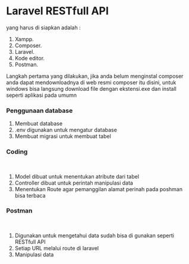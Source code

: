 <h1>Laravel RESTfull API </h1>
yang harus di siapkan adalah : <ol>
<li> Xampp.</li>
<li> Composer.</li>
<li> Laravel.</li>
<li> Kode editor.</li>
<li> Postman.</li>
</ol>


<p>Langkah pertama yang dilakukan, jika anda belum menginstal composer anda dapat mendownloadnya di web
resmi composer itu disini, untuk windows bisa langsung download file dengan
ekstensi.exe dan install seperti aplikasi pada umumn</p>

<h3>Penggunaan database</h3><ol>
<li> Membuat database</li>
<li> .env digunakan untuk mengatur database</li>
<li> Membuat migrasi untuk membuat tabel</li>
</ol>
<h3>Coding</h3><br><ol>
<li> Model dibuat untuk menentukan atribute dari tabel</li>
<li> Controller dibuat untuk perintah manipulasi data</li>
<li> Menentukan Route agar pemanggilan alamat perinah pada poshman bisa terbaca</li>
</ol>
<h3>Postman</h3><br><ol>
<li> Digunakan untuk mengetahui data sudah bisa di gunakan seperti RESTfull API</li>
<li> Setiap URL melalui route di laravel</li>
<li> Manipulasi data</li>
</ol>


